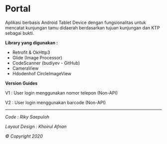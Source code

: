 # Portal

Aplikasi berbasis Android Tablet Device dengan fungsionalitas untuk mencatat kunjungan tamu didaerah berdasarkan tujuan kunjungan dan KTP sebagai bukti.

**Library yang digunakan :**
* Retrofit & OkHttp3
* Glide (Image Processor)
* CodeScanner (budiyev - GitHub)
* CameraView
* Hdodenhof CircleImageView

**Version Guides**

V1 : User login menggunakan nomor telepon (Non-API)

V2 : User login menggunakan barcode (Non-API)

___

*Code : Riky Saepuloh*

*Layout Design : Khoirul Afnan*

*&copy; Copyright 2020*
